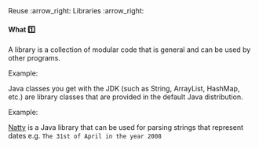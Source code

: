 <link rel="stylesheet" href="{{baseUrl}}/css/textbook.css">

<div class="website-content">

<div id="path">Reuse :arrow_right: Libraries :arrow_right:</div>

<div id="title">

#### What :one:

</div>

<div id="body">

A library is a collection of modular code that is general and can be used by other programs.

<tip-box>

Example:

Java classes you get with the JDK (such as String, ArrayList, HashMap, etc.) are library classes that are provided in the default Java distribution.

</tip-box>

<tip-box>

Example:

[Natty](https://github.com/joestelmach/natty) is a Java library that can be used for parsing strings that represent dates e.g. `The 31st of April in the year 2008`

</tip-box>

</div>

</div>
